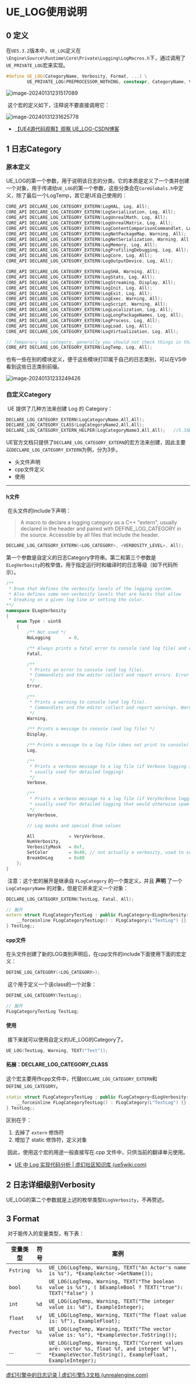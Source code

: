 # UE_LOG使用说明

## 0 定义

​	在`UE5.3.2`版本中，`UE_LOG`定义在`\Engine\Source\Runtime\Core\Private\Logging\LogMacros.h`下，通过调用了`UE_PRIVATE_LOG`宏来实现。

```C++
#define UE_LOG(CategoryName, Verbosity, Format, ...) \
		UE_PRIVATE_LOG(PREPROCESSOR_NOTHING, constexpr, CategoryName, Verbosity, Format, ##__VA_ARGS__)
```

![image-20240131231517089](./assets/image-20240131231517089.png)

​	这个宏的定义如下，注释说不要直接调用它：

![image-20240131231625778](./assets/image-20240131231625778.png)

* [【UE4源代码观察】观察 UE_LOG-CSDN博客](https://blog.csdn.net/u013412391/article/details/105420570)

## 1 日志Category

### 原本定义

​	UE_LOG的第一个参数，用于说明该日志的分类。它的本质是定义了一个类并创建一个对象，用于传递给`UE_LOG`的第一个参数，这些分类会在`CoreGlobals.h`中定义，除了最后一个LogTemp，其它是UE自己使用的：

```C++
CORE_API DECLARE_LOG_CATEGORY_EXTERN(LogHAL, Log, All);
CORE_API DECLARE_LOG_CATEGORY_EXTERN(LogSerialization, Log, All);
CORE_API DECLARE_LOG_CATEGORY_EXTERN(LogUnrealMath, Log, All);
CORE_API DECLARE_LOG_CATEGORY_EXTERN(LogUnrealMatrix, Log, All);
CORE_API DECLARE_LOG_CATEGORY_EXTERN(LogContentComparisonCommandlet, Log, All);
CORE_API DECLARE_LOG_CATEGORY_EXTERN(LogNetPackageMap, Warning, All);
CORE_API DECLARE_LOG_CATEGORY_EXTERN(LogNetSerialization, Warning, All);
CORE_API DECLARE_LOG_CATEGORY_EXTERN(LogMemory, Log, All);
CORE_API DECLARE_LOG_CATEGORY_EXTERN(LogProfilingDebugging, Log, All);
CORE_API DECLARE_LOG_CATEGORY_EXTERN(LogCore, Log, All);
CORE_API DECLARE_LOG_CATEGORY_EXTERN(LogOutputDevice, Log, All);

CORE_API DECLARE_LOG_CATEGORY_EXTERN(LogSHA, Warning, All);
CORE_API DECLARE_LOG_CATEGORY_EXTERN(LogStats, Log, All);
CORE_API DECLARE_LOG_CATEGORY_EXTERN(LogStreaming, Display, All);
CORE_API DECLARE_LOG_CATEGORY_EXTERN(LogInit, Log, All);
CORE_API DECLARE_LOG_CATEGORY_EXTERN(LogExit, Log, All);
CORE_API DECLARE_LOG_CATEGORY_EXTERN(LogExec, Warning, All);
CORE_API DECLARE_LOG_CATEGORY_EXTERN(LogScript, Warning, All);
CORE_API DECLARE_LOG_CATEGORY_EXTERN(LogLocalization, Log, All);
CORE_API DECLARE_LOG_CATEGORY_EXTERN(LogLongPackageNames, Log, All);
CORE_API DECLARE_LOG_CATEGORY_EXTERN(LogProcess, Log, All);
CORE_API DECLARE_LOG_CATEGORY_EXTERN(LogLoad, Log, All);
CORE_API DECLARE_LOG_CATEGORY_EXTERN(LogVirtualization, Log, All);

// Temporary log category, generally you should not check things in that use this
CORE_API DECLARE_LOG_CATEGORY_EXTERN(LogTemp, Log, All);
```

​	也有一些在别的模块定义，便于这些模块打印属于自己的日志类别，可以在VS中看到这些日志类别前缀。

![image-20240131233249426](./assets/image-20240131233249426.png)

### 自定义Category

​	UE 提供了几种方法来创建 Log 的 Category：

```C++
DECLARE_LOG_CATEGORY_EXTERN(LogCategoryName,All,All);
DECLARE_LOG_CATEGORY_CLASS(LogCategoryName2,All,All);
DECLARE_LOG_CATEGORY_EXTERN_HELPER(LogCategoryName3,All,All);	//5.3版本中未找到该宏
```

​	UE官方文档只提供了`DECLARE_LOG_CATEGORY_EXTERN`的宏方法来创建，因此主要以`DECLARE_LOG_CATEGORY_EXTERN`为例，分为3步。

* 头文件声明
* cpp文件定义
* 使用

---

#### h文件

​	在头文件的include下声明：

>A macro to declare a logging category as a C++ "extern", usually declared in the header and paired with DEFINE_LOG_CATEGORY in the source. Accessible by all files that include the header.

```C++
DECLARE_LOG_CATEGORY_EXTERN(<LOG_CATEGORY>, <VERBOSITY_LEVEL>, All);
```

​	第一个参数是自定义的日志Category字符串。第二和第三个参数是`ELogVerbosity`的枚举值，用于指定运行时和编译时的日志等级（如下代码所示）。

```C++
/** 
 * Enum that defines the verbosity levels of the logging system.
 * Also defines some non-verbosity levels that are hacks that allow
 * breaking on a given log line or setting the color.
**/
namespace ELogVerbosity
{
	enum Type : uint8
	{
		/** Not used */
		NoLogging		= 0,

		/** Always prints a fatal error to console (and log file) and crashes (even if logging is disabled) */
		Fatal,

		/** 
		 * Prints an error to console (and log file). 
		 * Commandlets and the editor collect and report errors. Error messages result in commandlet failure.
		 */
		Error,

		/** 
		 * Prints a warning to console (and log file).
		 * Commandlets and the editor collect and report warnings. Warnings can be treated as an error.
		 */
		Warning,

		/** Prints a message to console (and log file) */
		Display,

		/** Prints a message to a log file (does not print to console) */
		Log,

		/** 
		 * Prints a verbose message to a log file (if Verbose logging is enabled for the given category, 
		 * usually used for detailed logging) 
		 */
		Verbose,

		/** 
		 * Prints a verbose message to a log file (if VeryVerbose logging is enabled, 
		 * usually used for detailed logging that would otherwise spam output) 
		 */
		VeryVerbose,

		// Log masks and special Enum values

		All				= VeryVerbose,
		NumVerbosity,
		VerbosityMask	= 0xf,
		SetColor		= 0x40, // not actually a verbosity, used to set the color of an output device 
		BreakOnLog		= 0x80
	};
}
```

​	注意：这个宏的展开是继承自 `FLogCategory` 的一个类定义，并且 **声明** 了一个 `LogCategoryName` 的对象，但是它并未定义一个对象：

```C++
DECLARE_LOG_CATEGORY_EXTERN(TestLog, Fatal, All);

// 展开
extern struct FLogCategoryTestLog : public FLogCategory<ELogVerbosity::Fatal, ELogVerbosity::All> {
	__forceinline FLogCategoryTestLog() : FLogCategory(L"TestLog") {}
} TestLog;;
```

#### cpp文件

​	在头文件创建了新的LOG类别声明后，在cpp文件的include下面使用下面的宏定义：

```C++
DEFINE_LOG_CATEGORY(<LOG_CATEGORY>);
```

​	这个用于定义一个该class的一个对象：

```C++
DEFINE_LOG_CATEGORY(TestLog);

// 展开
FLogCategoryTestLog TestLog;
```

#### 使用

​	接下来就可以使用自定义的UE_LOG的Category了。

```C++
UE_LOG(TestLog, Warning, TEXT("Test"));
```

#### 拓展：DECLARE_LOG_CATEGORY_CLASS

​	这个宏主要用作cpp文件中，代替`DECLARE_LOG_CATEGORY_EXTERN`和`DEFINE_LOG_CATEGORY`。

```C++
static struct FLogCategoryTestLog : public FLogCategory<ELogVerbosity::Fatal, ELogVerbosity::All> {
	__forceinline FLogCategoryTestLog() : FLogCategory(L"TestLog") {}
} TestLog;;
```

区别在于：

1. 去掉了 `extern` 修饰符
2. 增加了 static 修饰符，定义对象

​	因此，使用这个宏的用途一般直接写在.cpp 文件中，只供当前的翻译单元使用。

* [UE 中 Log 实现代码分析 | 虚幻社区知识库 (ue5wiki.com)](https://ue5wiki.com/wiki/39534/)

## 2 日志详细级别Verbosity

​	UE_LOG的第二个参数就是上述的枚举类型`ELogVerbosity`，不再赘述。

## 3 Format

​	对于能传入的变量类型，有下表：

| 变量类型  | 符号 | 案例                                                         |
| --------- | ---- | ------------------------------------------------------------ |
| `Fstring` | `%s` | `UE_LOG(LogTemp, Warning, TEXT("An Actor's name is %s"), *ExampleActor->GetName());` |
| `bool`    | `%s` | `UE_LOG(LogTemp, Warning, TEXT("The boolean value is %s"), ( bExampleBool ? TEXT("true"): TEXT("false") )` |
| `int`     | `%d` | `UE_LOG(LogTemp, Warning, TEXT("The integer value is: %d"), ExampleInteger);` |
| `float`   | `%f` | `UE_LOG(LogTemp, Warning, TEXT("The float value is: %f"), ExampleFloat);` |
| `Fvector` | `%s` | `UE_LOG(LogTemp, Warning, TEXT("The vector value is: %s"), *ExampleVector.ToString());` |
| ...       | ...  | `UE_LOG(LogTemp, Warning, TEXT("Current values are: vector %s, float %f, and integer %d"), *ExampleVector.ToString(), ExampleFloat, ExampleInteger);` |

[虚幻引擎中的日志记录 | 虚幻引擎5.3文档 (unrealengine.com)](https://docs.unrealengine.com/5.3/zh-CN/logging-in-unreal-engine/)